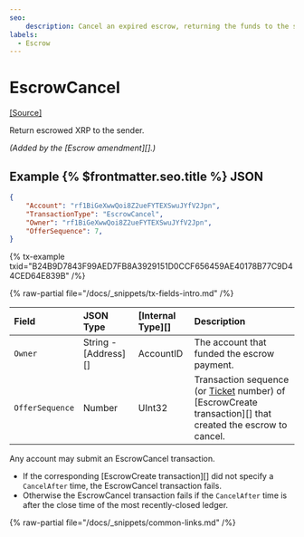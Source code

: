 ```yaml
---
seo:
    description: Cancel an expired escrow, returning the funds to the sender.
labels:
  - Escrow
---
```

# EscrowCancel

[[Source]](https://github.com/XRPLF/rippled/blob/master/src/xrpld/app/tx/detail/Escrow.cpp "Source")

Return escrowed XRP to the sender.

_(Added by the [Escrow amendment][].)_

## Example {% $frontmatter.seo.title %} JSON

```json
{
    "Account": "rf1BiGeXwwQoi8Z2ueFYTEXSwuJYfV2Jpn",
    "TransactionType": "EscrowCancel",
    "Owner": "rf1BiGeXwwQoi8Z2ueFYTEXSwuJYfV2Jpn",
    "OfferSequence": 7,
}
```

{% tx-example txid="B24B9D7843F99AED7FB8A3929151D0CCF656459AE40178B77C9D44CED64E839B" /%}


{% raw-partial file="/docs/_snippets/tx-fields-intro.md" /%}

| Field           | JSON Type            | [Internal Type][] | Description                |
|:----------------|:---------------------|:------------------|:---------------------------|
| `Owner`         | String - [Address][] | AccountID         | The account that funded the escrow payment. |
| `OfferSequence` | Number               | UInt32            | Transaction sequence (or [Ticket](../../../../concepts/accounts/tickets.md) number) of [EscrowCreate transaction][] that created the escrow to cancel. |

Any account may submit an EscrowCancel transaction.

* If the corresponding [EscrowCreate transaction][] did not specify a `CancelAfter` time, the EscrowCancel transaction fails.
* Otherwise the EscrowCancel transaction fails if the `CancelAfter` time is after the close time of the most recently-closed ledger.

{% raw-partial file="/docs/_snippets/common-links.md" /%}
